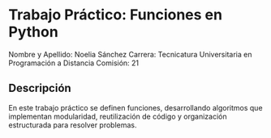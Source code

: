 # Trabajo Práctico: Funciones en Python

Nombre y Apellido: Noelia Sánchez 
Carrera: Tecnicatura Universitaria en Programación a Distancia
Comisión: 21

## Descripción

En este trabajo práctico se definen funciones, desarrollando algoritmos que implementan modularidad, reutilización de código y organización estructurada para resolver problemas.
